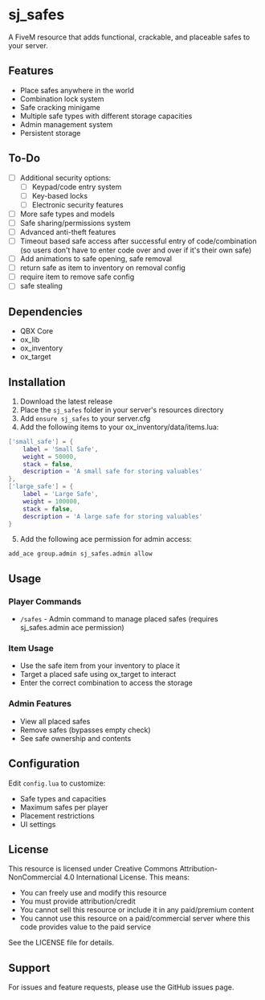 # sj_safes

A FiveM resource that adds functional, crackable, and placeable safes to your server.

## Features

- Place safes anywhere in the world
- Combination lock system
- Safe cracking minigame
- Multiple safe types with different storage capacities
- Admin management system
- Persistent storage

## To-Do

- [ ] Additional security options:
  - [ ] Keypad/code entry system
  - [ ] Key-based locks
  - [ ] Electronic security features
- [ ] More safe types and models
- [ ] Safe sharing/permissions system
- [ ] Advanced anti-theft features
- [ ] Timeout based safe access after successful entry of code/combination (so users don't have to enter code over and over if it's their own safe)
- [ ] Add animations to safe opening, safe removal
- [ ] return safe as item to inventory on removal config
- [ ] require item to remove safe config
- [ ] safe stealing
## Dependencies

- QBX Core
- ox_lib
- ox_inventory
- ox_target

## Installation

1. Download the latest release
2. Place the `sj_safes` folder in your server's resources directory
3. Add `ensure sj_safes` to your server.cfg
4. Add the following items to your ox_inventory/data/items.lua:
```lua
['small_safe'] = {
    label = 'Small Safe',
    weight = 50000,
    stack = false,
    description = 'A small safe for storing valuables'
},
['large_safe'] = {
    label = 'Large Safe',
    weight = 100000,
    stack = false,
    description = 'A large safe for storing valuables'
}
```
5. Add the following ace permission for admin access:
```
add_ace group.admin sj_safes.admin allow
```

## Usage

### Player Commands
- `/safes` - Admin command to manage placed safes (requires sj_safes.admin ace permission)

### Item Usage
- Use the safe item from your inventory to place it
- Target a placed safe using ox_target to interact
- Enter the correct combination to access the storage

### Admin Features
- View all placed safes
- Remove safes (bypasses empty check)
- See safe ownership and contents

## Configuration

Edit `config.lua` to customize:
- Safe types and capacities
- Maximum safes per player
- Placement restrictions
- UI settings

## License

This resource is licensed under Creative Commons Attribution-NonCommercial 4.0 International License. This means:
- You can freely use and modify this resource
- You must provide attribution/credit
- You cannot sell this resource or include it in any paid/premium content
- You cannot use this resource on a paid/commercial server where this code provides value to the paid service

See the LICENSE file for details.

## Support

For issues and feature requests, please use the GitHub issues page.
